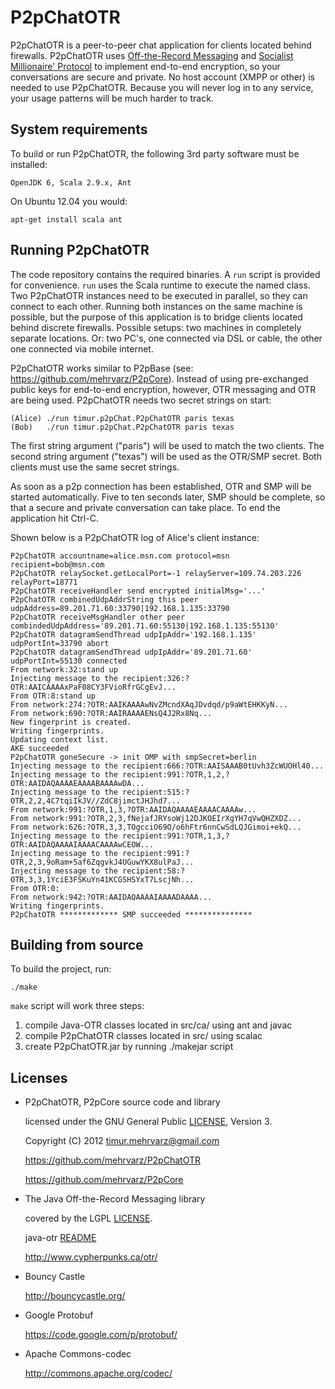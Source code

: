 P2pChatOTR
==========

P2pChatOTR is a peer-to-peer chat application for clients located behind firewalls. P2pChatOTR uses [Off-the-Record Messaging](http://en.wikipedia.org/wiki/Off-the-Record_Messaging) and [Socialist Millionaire' Protocol](http://en.wikipedia.org/wiki/Socialist_millionaire) to implement end-to-end encryption, so your conversations are secure and private. No host account (XMPP or other) is needed to use P2pChatOTR. Because you will never log in to any service, your usage patterns will be much harder to track.


System requirements
-------------------

To build or run P2pChatOTR, the following 3rd party software must be installed:

    OpenJDK 6, Scala 2.9.x, Ant

On Ubuntu 12.04 you would:

    apt-get install scala ant


Running P2pChatOTR
------------------

The code repository contains the required binaries. A `run` script is provided for convenience. `run` uses the Scala runtime to execute the named class. Two P2pChatOTR instances need to be executed in parallel, so they can connect to each other. Running both instances on the same machine is possible, but the purpose of this application is to bridge clients located behind discrete firewalls. Possible setups: two machines in completely separate locations. Or: two PC's, one connected via DSL or cable, the other one connected via mobile internet.

P2pChatOTR works similar to P2pBase (see: https://github.com/mehrvarz/P2pCore). Instead of using pre-exchanged public keys for end-to-end encryption, however, OTR messaging and OTR are being used. P2pChatOTR needs two secret strings on start:

    (Alice) ./run timur.p2pChat.P2pChatOTR paris texas
    (Bob)   ./run timur.p2pChat.P2pChatOTR paris texas

The first string argument ("paris") will be used to match the two clients. The second string argument ("texas") will be used as the OTR/SMP secret. Both clients must use the same secret strings.

As soon as a p2p connection has been established, OTR and SMP will be started automatically. Five to ten seconds later, SMP should be complete, so that a secure and private conversation can take place. To end the application hit Ctrl-C. 

Shown below is a P2pChatOTR log of Alice's client instance:

    P2pChatOTR accountname=alice.msn.com protocol=msn recipient=bob@msn.com
    P2pChatOTR relaySocket.getLocalPort=-1 relayServer=109.74.203.226 relayPort=18771
    P2pChatOTR receiveHandler send encrypted initialMsg='...'
    P2pChatOTR combinedUdpAddrString this peer udpAddress=89.201.71.60:33790|192.168.1.135:33790
    P2pChatOTR receiveMsgHandler other peer combindedUdpAddress='89.201.71.60:55130|192.168.1.135:55130'
    P2pChatOTR datagramSendThread udpIpAddr='192.168.1.135' udpPortInt=33790 abort
    P2pChatOTR datagramSendThread udpIpAddr='89.201.71.60' udpPortInt=55130 connected
    From network:32:stand up
    Injecting message to the recipient:326:?OTR:AAICAAAAxPaF08CY3FVioRfrGCgEvJ...
    From OTR:8:stand up
    From network:274:?OTR:AAIKAAAAwNvZMcndXAqJDvdqd/p9aWtEHKKyN...
    From network:690:?OTR:AAIRAAAAENsQ4J2Rx8Nq...
    New fingerprint is created.
    Writing fingerprints.
    Updating context list.
    AKE succeeded
    P2pChatOTR goneSecure -> init OMP with smpSecret=berlin
    Injecting message to the recipient:666:?OTR:AAISAAAB0tUvh3ZcWUOHl40...
    Injecting message to the recipient:991:?OTR,1,2,?OTR:AAIDAQAAAAEAAAABAAAAwDA...
    Injecting message to the recipient:515:?OTR,2,2,4C7tqiIkJV//ZdC8jimctJHJhd7...
    From network:991:?OTR,1,3,?OTR:AAIDAQAAAAEAAAACAAAAw...
    From network:991:?OTR,2,3,fNejafJRYsoWj12DJKOEIrXgYH7qVwQHZXDZ...
    From network:626:?OTR,3,3,TOgcciO69O/o6hFtr6nnCwSdLQJGimoi+ekQ...
    Injecting message to the recipient:991:?OTR,1,3,?OTR:AAIDAQAAAAIAAAACAAAAwCEOW...
    Injecting message to the recipient:991:?OTR,2,3,9oRam+5af6ZqgvkJ4UGuwYKX8ulPaJ...
    Injecting message to the recipient:58:?OTR,3,3,1YciE3FSKuYn41KCGSHSYxT7LscjNh...
    From OTR:0:
    From network:942:?OTR:AAIDAQAAAAIAAAADAAAA...
    Writing fingerprints.
    P2pChatOTR ************* SMP succeeded ***************


Building from source
--------------------

To build the project, run:

    ./make

`make` script will work three steps:

1. compile Java-OTR classes located in src/ca/ using ant and javac
2. compile P2pChatOTR classes located in src/ using scalac
3. create P2pChatOTR.jar by running ./makejar script


Licenses
--------

- P2pChatOTR, P2pCore source code and library

  licensed under the GNU General Public [LICENSE](P2pChatOTR/blob/master/licenses/LICENSE), Version 3.

  Copyright (C) 2012 timur.mehrvarz@gmail.com

  https://github.com/mehrvarz/P2pChatOTR

  https://github.com/mehrvarz/P2pCore

- The Java Off-the-Record Messaging library

  covered by the LGPL [LICENSE](P2pChatOTR/blob/master/licenses/java-otr/COPYING).

  java-otr [README](P2pChatOTR/blob/master/licenses/java-otr/README)

  http://www.cypherpunks.ca/otr/
  
- Bouncy Castle 

  http://bouncycastle.org/

- Google Protobuf 

  https://code.google.com/p/protobuf/

- Apache Commons-codec 

  http://commons.apache.org/codec/


